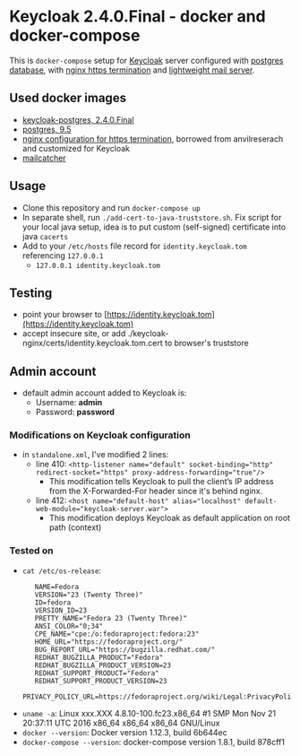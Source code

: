 # Keycloak 2.4.0.Final - docker and docker-compose

This is `docker-compose` setup for [Keycloak](http://www.keycloak.org/) server configured with [postgres database](https://www.postgresql.org/),  with [nginx https termination](https://www.nginx.com/) and [lightweight mail server](https://mailcatcher.me/).


## Used docker images

 * [keycloak-postgres, 2.4.0.Final](https://hub.docker.com/r/jboss/keycloak-postgres/)
 * [postgres, 9.5](https://hub.docker.com/_/postgres/)
 * [nginx configuration for https termination](https://github.com/anvilresearch/nginx), borrowed from anvilreserach and customized for Keycloak
 * [mailcatcher](https://hub.docker.com/r/schickling/mailcatcher/)

## Usage

 * Clone this repository and run `docker-compose up`
 * In separate shell, run `./add-cert-to-java-truststore.sh`. Fix script for your local java setup, idea is to put custom (self-signed) certificate into java `cacerts`
 * Add to your `/etc/hosts` file record for `identity.keycloak.tom` referencing `127.0.0.1`
   * `127.0.0.1	identity.keycloak.tom`


## Testing

 * point your browser to [https://identity.keycloak.tom](https://identity.keycloak.tom)
 * accept insecure site, or add ./keycloak-nginx/certs/identity.keycloak.tom.cert to browser's truststore

## Admin account
 * default admin account added to Keycloak is:
   * Username: **admin**
   * Password: **password**


### Modifications on Keycloak configuration

 * in `standalone.xml`, I've modified 2 lines:
   * line 410: ```<http-listener name="default" socket-binding="http" redirect-socket="https" proxy-address-forwarding="true"/>```
     * This modification tells Keycloak to pull the client’s IP address from the X-Forwarded-For header since it's behind nginx.
   * line 412: ```<host name="default-host" alias="localhost" default-web-module="keycloak-server.war">```
     * This modification deploys Keycloak as default application on root path (context)


### Tested on
 * `cat /etc/os-release`:
    ```
       NAME=Fedora
       VERSION="23 (Twenty Three)"
       ID=fedora
       VERSION_ID=23
       PRETTY_NAME="Fedora 23 (Twenty Three)"
       ANSI_COLOR="0;34"
       CPE_NAME="cpe:/o:fedoraproject:fedora:23"
       HOME_URL="https://fedoraproject.org/"
       BUG_REPORT_URL="https://bugzilla.redhat.com/"
       REDHAT_BUGZILLA_PRODUCT="Fedora"
       REDHAT_BUGZILLA_PRODUCT_VERSION=23
       REDHAT_SUPPORT_PRODUCT="Fedora"
       REDHAT_SUPPORT_PRODUCT_VERSION=23
       PRIVACY_POLICY_URL=https://fedoraproject.org/wiki/Legal:PrivacyPolicy
    ```
 * `uname -a`: Linux xxx.XXX 4.8.10-100.fc23.x86_64 #1 SMP Mon Nov 21 20:37:11 UTC 2016 x86_64 x86_64 x86_64 GNU/Linux
 * `docker --version`: Docker version 1.12.3, build 6b644ec
 * `docker-compose --version`: docker-compose version 1.8.1, build 878cff1

